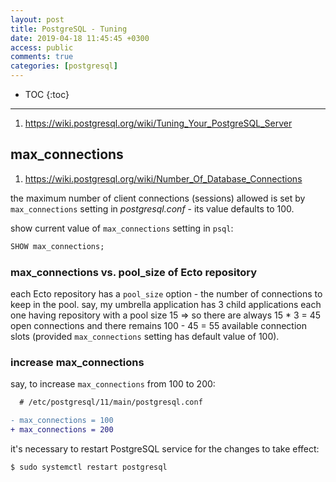 ```yaml
---
layout: post
title: PostgreSQL - Tuning
date: 2019-04-18 11:45:45 +0300
access: public
comments: true
categories: [postgresql]
---
```


<!-- more -->

* TOC
{:toc}
<hr>

1. <https://wiki.postgresql.org/wiki/Tuning_Your_PostgreSQL_Server>

max_connections
---------------

1. <https://wiki.postgresql.org/wiki/Number_Of_Database_Connections>

the maximum number of client connections (sessions) allowed is set by
`max_connections` setting in _postgresql.conf_ - its value defaults to 100.

show current value of `max_connections` setting in `psql`:

```sql
SHOW max_connections;
```

### max_connections vs. pool_size of Ecto repository

each Ecto repository has a `pool_size` option - the number of connections to
keep in the pool. say, my umbrella application has 3 child applications each
one having repository with a pool size 15 => so there are always 15 * 3 = 45
open connections and there remains 100 - 45 = 55 available connection slots
(provided `max_connections` setting has default value of 100).

### increase max_connections

say, to increase `max_connections` from 100 to 200:

```diff
  # /etc/postgresql/11/main/postgresql.conf

- max_connections = 100
+ max_connections = 200
```

it's necessary to restart PostgreSQL service for the changes to take effect:

```sh
$ sudo systemctl restart postgresql
```
